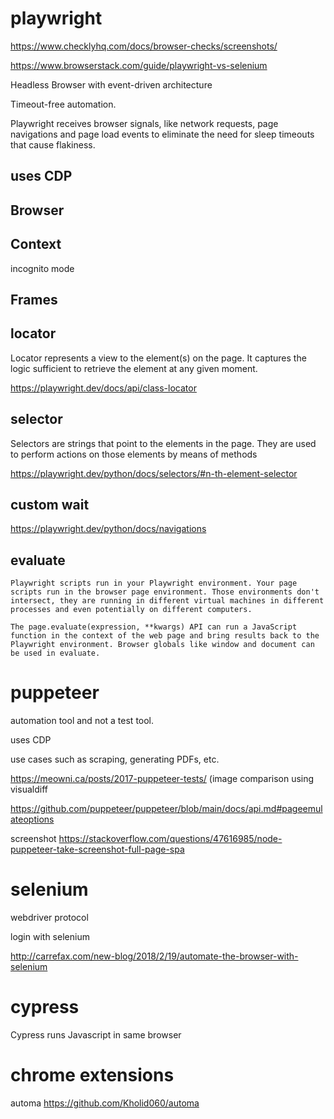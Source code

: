 
# playwright

https://www.checklyhq.com/docs/browser-checks/screenshots/

https://www.browserstack.com/guide/playwright-vs-selenium

Headless Browser with event-driven architecture

Timeout-free automation. 

Playwright receives browser signals, like network requests, page navigations and page load events to eliminate the need for sleep timeouts that cause flakiness.

## uses CDP

## Browser

## Context 

incognito mode

## Frames

## locator

Locator represents a view to the element(s) on the page. It captures the logic sufficient to retrieve the element at any given moment.

https://playwright.dev/docs/api/class-locator

## selector

Selectors are strings that point to the elements in the page. They are used to perform actions on those elements by means of methods 

https://playwright.dev/python/docs/selectors/#n-th-element-selector

## custom wait
https://playwright.dev/python/docs/navigations

## evaluate

```
Playwright scripts run in your Playwright environment. Your page scripts run in the browser page environment. Those environments don't intersect, they are running in different virtual machines in different processes and even potentially on different computers.

The page.evaluate(expression, **kwargs) API can run a JavaScript function in the context of the web page and bring results back to the Playwright environment. Browser globals like window and document can be used in evaluate.
```

# puppeteer

automation tool and not a test tool. 

uses CDP

use cases such as scraping, generating PDFs, etc.


https://meowni.ca/posts/2017-puppeteer-tests/ (image comparison using visualdiff

https://github.com/puppeteer/puppeteer/blob/main/docs/api.md#pageemulateoptions

screenshot
https://stackoverflow.com/questions/47616985/node-puppeteer-take-screenshot-full-page-spa


# selenium

webdriver protocol

login with selenium

http://carrefax.com/new-blog/2018/2/19/automate-the-browser-with-selenium

# cypress

Cypress runs Javascript in same browser

# chrome extensions

automa https://github.com/Kholid060/automa


